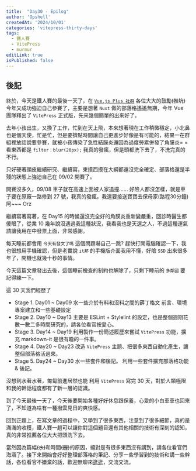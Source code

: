 ```yaml
---
title:  "Day30 - Epilog"
author: 'Opshell'
createdAt: '2024/10/01'
categories: 'vitepress-thirty-days'
tags:
  - 鐵人賽
  - VitePress
  - murmur
editLink: true
isPublished: false
---
```


## 後記
終於，今天是鐵人賽的最後一天了，在 [`Vue.js Plus 社群`](https://line.me/ti/g2/J7bTfoHgmfgc42C9baJNs2gwH00kAMd9QfJDsQ?utm_source=invitation&utm_medium=link_copy&utm_campaign=default) 各位大大的鼓勵~~(推坑)~~ 今年又成功強迫自己參賽了，主要是想著 `Nuxt` 做的部落格遙遙無期，今年 Vue 團隊釋出了 `VitePress` 正式版，先來幾個簡單的出來好了。

去年小孩出生，又換了工作，忙到在天上飛，本來想著現在工作稍微穩定，小北鼻也是個天使，忙是忙，但是要擠點時間讓自己更進步好像是有可能的，結果一在群組裡放話說要參賽，就被小孩傳染了急性結膜炎還因為過度勞累併發了角膜炎= = 看東西都是 `filter：blur(20px);` 我真的發瘋，但是頭都洗下去了，不洗完真的不行。

只好硬著頭皮繼續研究、繼續寫，東摸西摸在大綱都還沒完全確定、部落格還是半殘的狀態上強迫自己在 09/02 開賽了。

開賽沒多久，09/08 車子就在高速上面被人家追撞...... 好險人都沒怎樣，就是車子要在原廠一路修到 27 號，我真的發瘋，我還要接送寶寶去保母家(路程30分鐘)阿~~~ Orz

繼續寫著寫著，在 Day15 的時候還沒完全好的角膜炎重新變嚴重，回診時醫生都傻眼了，從業 10 幾年說沒遇過我這種狀況，我看我也是天選之人，不過這種運氣請讓我用在中發票上面，非常感謝。

每天睡前都會用 `今天有發文了嗎` 這個問題嚇自己一跳? 趕快打開電腦確認一下，我也很想用手機確認，但是老實說 `it邦` 的手機版介面我用不懂，好險 `SSD` 出來很多年了，開機也就幾十秒的事情。

今天這篇文章發出去後，這個睡前檢查的制約也解除了，只剩下睡前的 `多鄰國` 要記得練一下。

這 30 天我們經歷了
- Stage 1. Day01 ~ Day09 水一些介於有料和沒料之間的薛丁格文 前言、環境專案建立和一些基礎設定
- Stage 2. Day10 ~ Day13 主要是 ESLint + Stylelint 的設定，也是整個週期花數一數二多時間研究的，請各位看官按愛心。
- Stage 3. Day14 ~ Day19 利用製作一份簡述履歷來嘗試 `VitePress` 功能，擴充 markdown-it 是很有趣的一件事。
- Stage 4. Day20 ~ Day23 改造 `VitePress` 主題、把很多東西自動化產生，讓整個部落格活過來。
- Stage 5. Day24 ~ Day30 水一些套件和後記。 利用一些套件擴充部落格功能 & 後記。

沒想到水著水著，匍匐前進居然也能 利用 `VitePress` 寫完 30 天，對於人類極限和我的幹話程度都有了新一層的認識。

到了今天最後一天了，今天後要開始各種好好休息跟保養，心愛的小白車車也回來了，不知道為啥有一種撥雲見日的爽快感。

回到正題上，在寫文章的過程中，又學到了很多東西，注意到了很多細節，真的是滿滿的收穫，鐵人賽一趟可以讓你對這個題目還有其他相關的技術有深刻的認知，真的非常推薦各位大大把頭洗下去。

當然因為篇幅~~(水)~~和時間~~(趕)~~的原因，絕對是有很多東西沒有講到，請各位看官們海涵了。接下來開始會好好整理部落格的筆記、分享一些學習到的技術和講一些幹話，各位看官不嫌棄的話，歡迎無聊來[逛逛](https://opshell.github.io)，交流交流。
